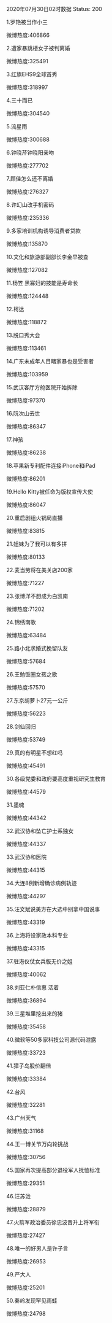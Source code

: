 2020年07月30日02时数据
Status: 200

1.罗艳被当作小三

微博热度:406866

2.遭家暴跳楼女子被判离婚

微博热度:325491

3.红旗EHS9全球首秀

微博热度:318997

4.三十而已

微博热度:304540

5.流星雨

微博热度:300688

6.钟晓芹钟晓阳亲吻

微博热度:277702

7.顾佳怎么还不离婚

微博热度:276327

8.许幻山改手机密码

微博热度:235336

9.多家培训机构诱导消费者贷款

微博热度:135870

10.文化和旅游部副部长李金早被查

微博热度:127082

11.杨笠 黑寡妇的技能是寿命长

微博热度:124448

12.柯达

微博热度:118872

13.脱口秀大会

微博热度:113461

14.广东未成年人目睹家暴也是受害者

微博热度:103959

15.武汉客厅方舱医院开始拆除

微博热度:97370

16.阮次山去世

微博热度:86347

17.神孩

微博热度:86238

18.苹果新专利配件连接iPhone和iPad

微博热度:86201

19.Hello Kitty被任命为版权宣传大使

微博热度:86047

20.重启剧组火锅局直播

微博热度:83815

21.姐妹为了我可以有多拼

微博热度:80133

22.麦当劳将在美关店200家

微博热度:71227

23.张博洋不想成为白凯南

微博热度:71202

24.锦绣南歌

微博热度:63484

25.路小北求婚式挽留队友

微博热度:57684

26.王勉饭圈女孩之歌

微博热度:57570

27.东京胡萝卜27元一公斤

微博热度:56223

28.剑仙回归

微博热度:53749

29.真的有明星不想红吗

微博热度:45491

30.各级党委和政府要高度重视研究生教育

微博热度:44579

31.墨魂

微博热度:44342

32.武汉协和坠亡护士系独女

微博热度:44337

33.武汉协和医院

微博热度:44315

34.大连8例新增确诊病例轨迹

微博热度:44297

35.汪文斌说美方在大选中别拿中国说事

微博热度:43319

36.上海将设家政本科专业

微博热度:43315

37.驻港仪仗女兵版无价之姐

微博热度:40062

38.刘亚仁朴信惠 活着

微博热度:36894

39.三星堆里挖出来的猪

微博热度:35458

40.微软等50多家科技公司源代码泄露

微博热度:33723

41.獐子岛股价翻倍

微博热度:33384

42.台风

微博热度:32281

43.广州天气

微博热度:31168

44.王一博关节万向轮挑战

微博热度:30756

45.国家再次提高部分退役军人抚恤标准

微博热度:29351

46.汪苏泷

微博热度:28879

47.火箭军政治委员徐忠波晋升上将军衔

微博热度:27427

48.唯一的好男人是许子言

微博热度:26953

49.严大人

微博热度:25201

50.秦岭发现罕见雨蛙

微博热度:24798

